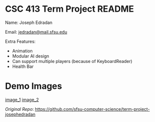 # CSC 413 Term Project README

Name: Joseph Edradan

Email: jedradan@mail.sfsu.edu

Extra Features:
* Animation
* Modular AI design
* Can support multiple players (because of KeyboardReader)
* Health Bar

# Demo Images

[image_1]()
[image_2]()

_Original Repo_: https://github.com/sfsu-computer-science/term-project-josephedradan